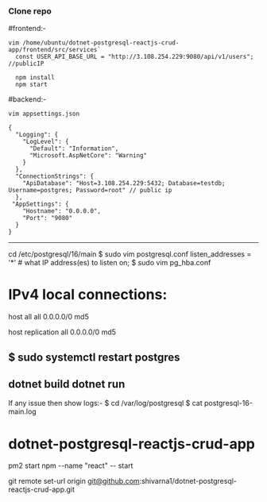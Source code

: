 ### Clone repo
#frontend:-
```
vim /home/ubuntu/dotnet-postgresql-reactjs-crud-app/frontend/src/services`
  const USER_API_BASE_URL = "http://3.108.254.229:9080/api/v1/users";  //publicIP
```
```
  npm install
  npm start
```

#backend:-
```
vim appsettings.json

{
  "Logging": {
    "LogLevel": {
      "Default": "Information",
      "Microsoft.AspNetCore": "Warning"
    }
  },
  "ConnectionStrings": {
    "ApiDatabase": "Host=3.108.254.229:5432; Database=testdb; Username=postgres; Password=root" // public ip
  },
 "AppSettings": {
    "Hostname": "0.0.0.0",
    "Port": "9080"
  }
}
```
-----------------------------------------------------------------------------------------------------
cd /etc/postgresql/16/main
$ sudo vim postgresql.conf 
  listen_addresses = '*'		# what IP address(es) to listen on;
$ sudo vim  pg_hba.conf

  # IPv4 local connections:
  host    all             all             0.0.0.0/0               md5

  host    replication     all             0.0.0.0/0               md5

 $ sudo systemctl restart postgres 
-----------------------------------------------------------------------------------------------------

dotnet build
dotnet run
--------------------------------------------------------------------------------------------------------
If any issue then show logs:-
$ cd /var/log/postgresql 
$ cat postgresql-16-main.log

# dotnet-postgresql-reactjs-crud-app
pm2 start npm --name "react" -- start

git remote set-url origin git@github.com:shivarna1/dotnet-postgresql-reactjs-crud-app.git
